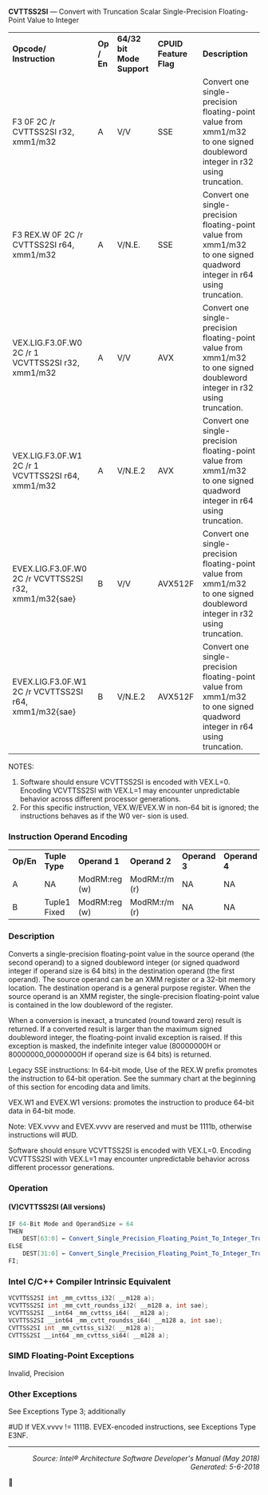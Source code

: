 <b>CVTTSS2SI</b> — Convert with Truncation Scalar Single-Precision Floating-Point Value to Integer
<table>
	<tr>
		<td><b>Opcode/ Instruction</b></td>
		<td><b>Op / En</b></td>
		<td><b>64/32 bit Mode Support</b></td>
		<td><b>CPUID Feature Flag</b></td>
		<td><b>Description</b></td>
	</tr>
	<tr>
		<td>F3 0F 2C /r CVTTSS2SI r32, xmm1/m32</td>
		<td>A</td>
		<td>V/V</td>
		<td>SSE</td>
		<td>Convert one single-precision floating-point value from xmm1/m32 to one signed doubleword integer in r32 using truncation.</td>
	</tr>
	<tr>
		<td>F3 REX.W 0F 2C /r CVTTSS2SI r64, xmm1/m32</td>
		<td>A</td>
		<td>V/N.E.</td>
		<td>SSE</td>
		<td>Convert one single-precision floating-point value from xmm1/m32 to one signed quadword integer in r64 using truncation.</td>
	</tr>
	<tr>
		<td>VEX.LIG.F3.0F.W0 2C /r 1 VCVTTSS2SI r32, xmm1/m32</td>
		<td>A</td>
		<td>V/V</td>
		<td>AVX</td>
		<td>Convert one single-precision floating-point value from xmm1/m32 to one signed doubleword integer in r32 using truncation.</td>
	</tr>
	<tr>
		<td>VEX.LIG.F3.0F.W1 2C /r 1 VCVTTSS2SI r64, xmm1/m32</td>
		<td>A</td>
		<td>V/N.E.2</td>
		<td>AVX</td>
		<td>Convert one single-precision floating-point value from xmm1/m32 to one signed quadword integer in r64 using truncation.</td>
	</tr>
	<tr>
		<td>EVEX.LIG.F3.0F.W0 2C /r VCVTTSS2SI r32, xmm1/m32{sae}</td>
		<td>B</td>
		<td>V/V</td>
		<td>AVX512F</td>
		<td>Convert one single-precision floating-point value from xmm1/m32 to one signed doubleword integer in r32 using truncation.</td>
	</tr>
	<tr>
		<td>EVEX.LIG.F3.0F.W1 2C /r VCVTTSS2SI r64, xmm1/m32{sae}</td>
		<td>B</td>
		<td>V/N.E.2</td>
		<td>AVX512F</td>
		<td>Convert one single-precision floating-point value from xmm1/m32 to one signed quadword integer in r64 using truncation.</td>
	</tr>
</table>

NOTES:
1. Software should ensure VCVTTSS2SI is encoded with VEX.L=0. Encoding VCVTTSS2SI with VEX.L=1 may
encounter unpredictable behavior across different processor generations.
2. For this specific instruction, VEX.W/EVEX.W in non-64 bit is ignored; the instructions behaves as if the W0 ver-
sion is used.

### Instruction Operand Encoding
<table>
	<tr>
		<td><b>Op/En</b></td>
		<td><b>Tuple Type</b></td>
		<td><b>Operand 1</b></td>
		<td><b>Operand 2</b></td>
		<td><b>Operand 3</b></td>
		<td><b>Operand 4</b></td>
	</tr>
	<tr>
		<td>A</td>
		<td>NA</td>
		<td>ModRM:reg (w)</td>
		<td>ModRM:r/m (r)</td>
		<td>NA</td>
		<td>NA</td>
	</tr>
	<tr>
		<td>B</td>
		<td>Tuple1 Fixed</td>
		<td>ModRM:reg (w)</td>
		<td>ModRM:r/m (r)</td>
		<td>NA</td>
		<td>NA</td>
	</tr>
</table>


### Description
Converts a single-precision floating-point value in the source operand (the second operand) to a signed doubleword
integer (or signed quadword integer if operand size is 64 bits) in the destination operand (the first operand). The
source operand can be an XMM register or a 32-bit memory location. The destination operand is a general purpose
register. When the source operand is an XMM register, the single-precision floating-point value is contained in the
low doubleword of the register.

When a conversion is inexact, a truncated (round toward zero) result is returned. If a converted result is larger than
the maximum signed doubleword integer, the floating-point invalid exception is raised. If this exception is masked,
the indefinite integer value (80000000H or 80000000_00000000H if operand size is 64 bits) is returned.

Legacy SSE instructions: In 64-bit mode, Use of the REX.W prefix promotes the instruction to 64-bit operation. See
the summary chart at the beginning of this section for encoding data and limits.

VEX.W1 and EVEX.W1 versions: promotes the instruction to produce 64-bit data in 64-bit mode.

Note: VEX.vvvv and EVEX.vvvv are reserved and must be 1111b, otherwise instructions will \#UD.

Software should ensure VCVTTSS2SI is encoded with VEX.L=0. Encoding VCVTTSS2SI with VEX.L=1 may
encounter unpredictable behavior across different processor generations.

### Operation


#### (V)CVTTSS2SI (All versions)
```java
IF 64-Bit Mode and OperandSize = 64
THEN
    DEST[63:0] ← Convert_Single_Precision_Floating_Point_To_Integer_Truncate(SRC[31:0]);
ELSE
    DEST[31:0] ← Convert_Single_Precision_Floating_Point_To_Integer_Truncate(SRC[31:0]);
FI;
```
### Intel C/C++ Compiler Intrinsic Equivalent
```c
VCVTTSS2SI int _mm_cvttss_i32( __m128 a);
VCVTTSS2SI int _mm_cvtt_roundss_i32( __m128 a, int sae);
VCVTTSS2SI __int64 _mm_cvttss_i64( __m128 a);
VCVTTSS2SI __int64 _mm_cvtt_roundss_i64( __m128 a, int sae);
CVTTSS2SI int _mm_cvttss_si32( __m128 a);
CVTTSS2SI __int64 _mm_cvttss_si64( __m128 a);
```
### SIMD Floating-Point Exceptions
Invalid, Precision

### Other Exceptions

See Exceptions Type 3; additionally
<p>#UD
If VEX.vvvv != 1111B.
EVEX-encoded instructions, see Exceptions Type E3NF.

 --- 
<p align="right"><i>Source: Intel® Architecture Software Developer's Manual (May 2018)<br>Generated: 5-6-2018</i></p>
